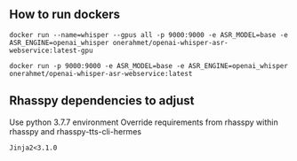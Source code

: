 ## How to run dockers

```
docker run --name=whisper --gpus all -p 9000:9000 -e ASR_MODEL=base -e ASR_ENGINE=openai_whisper onerahmet/openai-whisper-asr-webservice:latest-gpu
```

```
docker run -p 9000:9000 -e ASR_MODEL=base -e ASR_ENGINE=openai_whisper onerahmet/openai-whisper-asr-webservice:latest
```

## Rhasspy dependencies to adjust 

Use python 3.7.7 environment
Override requirements from rhasspy within rhasspy and rhasspy-tts-cli-hermes

```
Jinja2<3.1.0
```
